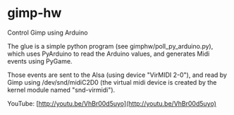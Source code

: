 gimp-hw
=======

Control Gimp using Arduino


The glue is a simple python program (see gimphw/poll_py_arduino.py), which uses PyArduino
to read the Arduino values, and generates Midi events using PyGame.

Those events are sent to the Alsa (using device "VirMIDI 2-0"), and read by
Gimp using /dev/snd/midiC2D0 (the virtual midi device is created by the kernel
module named "snd-virmidi").


YouTube: [http://youtu.be/VhBr00d5uyo](http://youtu.be/VhBr00d5uyo)
